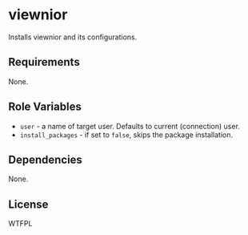 viewnior
========

Installs viewnior and its configurations.

Requirements
------------

None.

Role Variables
--------------

* `user` - a name of target user. Defaults to current (connection) user.
* `install_packages` - if set to `false`, skips the package installation.

Dependencies
------------

None.

License
-------

WTFPL
